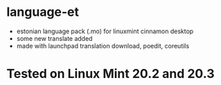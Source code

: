 # language-et
* estonian language pack (.mo) for linuxmint cinnamon desktop
* some new translate added
* made with launchpad translation download, poedit, coreutils


# Tested on Linux Mint 20.2 and 20.3
